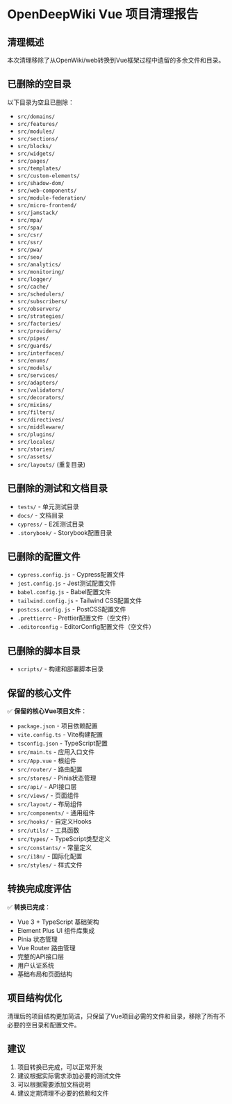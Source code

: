# OpenDeepWiki Vue 项目清理报告

## 清理概述
本次清理移除了从OpenWiki/web转换到Vue框架过程中遗留的多余文件和目录。

## 已删除的空目录
以下目录为空且已删除：
- `src/domains/`
- `src/features/`
- `src/modules/`
- `src/sections/`
- `src/blocks/`
- `src/widgets/`
- `src/pages/`
- `src/templates/`
- `src/custom-elements/`
- `src/shadow-dom/`
- `src/web-components/`
- `src/module-federation/`
- `src/micro-frontend/`
- `src/jamstack/`
- `src/mpa/`
- `src/spa/`
- `src/csr/`
- `src/ssr/`
- `src/pwa/`
- `src/seo/`
- `src/analytics/`
- `src/monitoring/`
- `src/logger/`
- `src/cache/`
- `src/schedulers/`
- `src/subscribers/`
- `src/observers/`
- `src/strategies/`
- `src/factories/`
- `src/providers/`
- `src/pipes/`
- `src/guards/`
- `src/interfaces/`
- `src/enums/`
- `src/models/`
- `src/services/`
- `src/adapters/`
- `src/validators/`
- `src/decorators/`
- `src/mixins/`
- `src/filters/`
- `src/directives/`
- `src/middleware/`
- `src/plugins/`
- `src/locales/`
- `src/stories/`
- `src/assets/`
- `src/layouts/` (重复目录)

## 已删除的测试和文档目录
- `tests/` - 单元测试目录
- `docs/` - 文档目录
- `cypress/` - E2E测试目录
- `.storybook/` - Storybook配置目录

## 已删除的配置文件
- `cypress.config.js` - Cypress配置文件
- `jest.config.js` - Jest测试配置文件
- `babel.config.js` - Babel配置文件
- `tailwind.config.js` - Tailwind CSS配置文件
- `postcss.config.js` - PostCSS配置文件
- `.prettierrc` - Prettier配置文件（空文件）
- `.editorconfig` - EditorConfig配置文件（空文件）

## 已删除的脚本目录
- `scripts/` - 构建和部署脚本目录

## 保留的核心文件
✅ **保留的核心Vue项目文件**：
- `package.json` - 项目依赖配置
- `vite.config.ts` - Vite构建配置
- `tsconfig.json` - TypeScript配置
- `src/main.ts` - 应用入口文件
- `src/App.vue` - 根组件
- `src/router/` - 路由配置
- `src/stores/` - Pinia状态管理
- `src/api/` - API接口层
- `src/views/` - 页面组件
- `src/layout/` - 布局组件
- `src/components/` - 通用组件
- `src/hooks/` - 自定义Hooks
- `src/utils/` - 工具函数
- `src/types/` - TypeScript类型定义
- `src/constants/` - 常量定义
- `src/i18n/` - 国际化配置
- `src/styles/` - 样式文件

## 转换完成度评估
✅ **转换已完成**：
- Vue 3 + TypeScript 基础架构
- Element Plus UI 组件库集成
- Pinia 状态管理
- Vue Router 路由管理
- 完整的API接口层
- 用户认证系统
- 基础布局和页面结构

## 项目结构优化
清理后的项目结构更加简洁，只保留了Vue项目必需的文件和目录，移除了所有不必要的空目录和配置文件。

## 建议
1. 项目转换已完成，可以正常开发
2. 建议根据实际需求添加必要的测试文件
3. 可以根据需要添加文档说明
4. 建议定期清理不必要的依赖和文件 